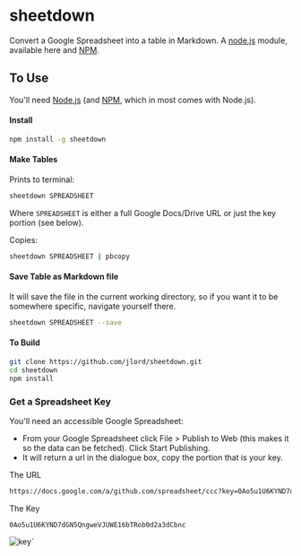 # sheetdown

Convert a Google Spreadsheet into a table in Markdown. A [node.js](http://www.nodejs.org) module, available here and [NPM](http://www.npmjs.org/sheetdown).

## To Use

You'll need [Node.js](http://www.nodejs.org) (and [NPM](http://www.npmjs.org/sheetdown), which in most comes with Node.js).

#### Install

```bash
npm install -g sheetdown
```

#### Make Tables

Prints to terminal:

```bash
sheetdown SPREADSHEET
```

Where `SPREADSHEET` is either a full Google Docs/Drive URL or just the key portion (see below).

Copies:

```bash
sheetdown SPREADSHEET | pbcopy
```

#### Save Table as Markdown file

It will save the file in the current working directory, so if you want it to be somewhere specific, navigate yourself there.

```bash
sheetdown SPREADSHEET --save
```

#### To Build

```bash
git clone https://github.com/jlord/sheetdown.git
cd sheetdown
npm install
```

### Get a Spreadsheet Key

You'll need an accessible Google Spreadsheet:

- From your Google Spreadsheet click File > Publish to Web (this makes it so the data can be fetched). Click Start Publishing.
- It will return a url in the dialogue box, copy the portion that is your key.

The URL

```bash
https://docs.google.com/a/github.com/spreadsheet/ccc?key=0Ao5u1U6KYND7dGN5QngweVJUWE16bTRob0d2a3dCbnc#gid=0
```

The Key

`0Ao5u1U6KYND7dGN5QngweVJUWE16bTRob0d2a3dCbnc`

![key](https://raw.github.com/jllord/sheetsee-cache/master/img/key.png)`
